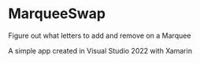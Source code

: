 # MarqueeSwap
Figure out what letters to add and remove on a Marquee


A simple app created in Visual Studio 2022 with Xamarin
